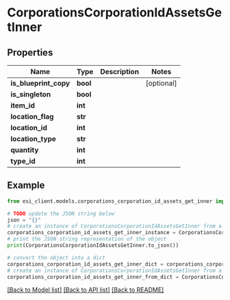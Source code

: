 # CorporationsCorporationIdAssetsGetInner


## Properties

Name | Type | Description | Notes
------------ | ------------- | ------------- | -------------
**is_blueprint_copy** | **bool** |  | [optional] 
**is_singleton** | **bool** |  | 
**item_id** | **int** |  | 
**location_flag** | **str** |  | 
**location_id** | **int** |  | 
**location_type** | **str** |  | 
**quantity** | **int** |  | 
**type_id** | **int** |  | 

## Example

```python
from esi_client.models.corporations_corporation_id_assets_get_inner import CorporationsCorporationIdAssetsGetInner

# TODO update the JSON string below
json = "{}"
# create an instance of CorporationsCorporationIdAssetsGetInner from a JSON string
corporations_corporation_id_assets_get_inner_instance = CorporationsCorporationIdAssetsGetInner.from_json(json)
# print the JSON string representation of the object
print(CorporationsCorporationIdAssetsGetInner.to_json())

# convert the object into a dict
corporations_corporation_id_assets_get_inner_dict = corporations_corporation_id_assets_get_inner_instance.to_dict()
# create an instance of CorporationsCorporationIdAssetsGetInner from a dict
corporations_corporation_id_assets_get_inner_from_dict = CorporationsCorporationIdAssetsGetInner.from_dict(corporations_corporation_id_assets_get_inner_dict)
```
[[Back to Model list]](../README.md#documentation-for-models) [[Back to API list]](../README.md#documentation-for-api-endpoints) [[Back to README]](../README.md)


